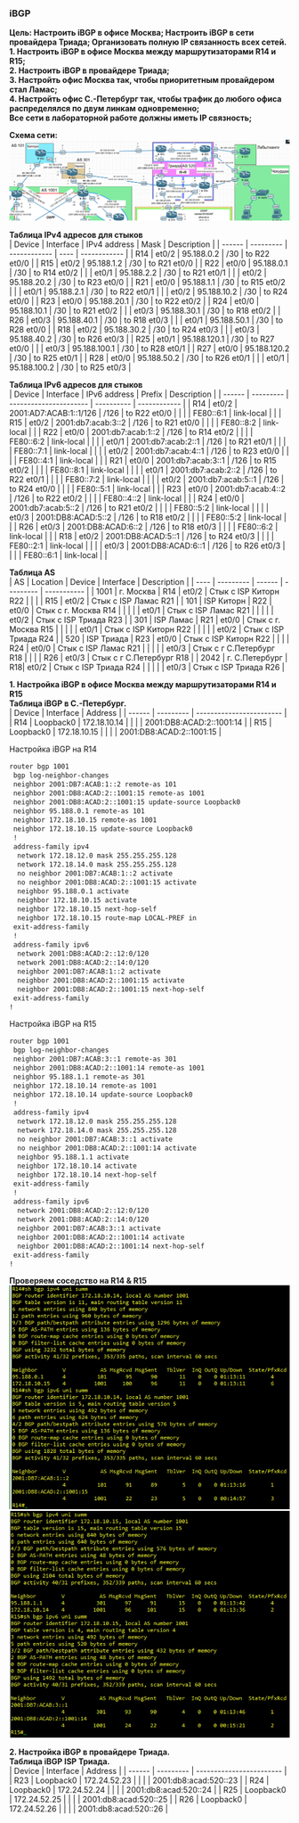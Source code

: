 ### iBGP
**Цель: Настроить iBGP в офисе Москва; Настроить iBGP в сети провайдера Триада; Организовать полную IP связанность всех сетей.**  
**1. Настроить iBGP в офисе Москва между маршрутизаторами R14 и R15;**  
**2. Настроить iBGP в провайдере Триада;**  
**3. Настройть офис Москва так, чтобы приоритетным провайдером стал Ламас;**  
**4. Настройть офис С.-Петербург так, чтобы трафик до любого офиса распределялся по двум линкам одновременно;**  
**Все сети в лабораторной работе должны иметь IP связность;**  

**Схема сети:**  
![](https://github.com/merkelev/neteng/blob/main/labs/10-iBGP/NET.png)  

**Таблица IPv4 адресов для стыков**  
| Device | Interface | IPv4 address | Mask | Description  |
| ------ | --------- | ------------ | ---- | ------------ |
| R14    | et0/2     | 95.188.0.2   | /30  | to R22 et0/0 |
| R15    | et0/2     | 95.188.1.2   | /30  | to R21 et0/0 |
| R22    | et0/0     | 95.188.0.1   | /30  | to R14 et0/2 |
|        | et0/1     | 95.188.2.2   | /30  | to R21 et0/1 |
|        | et0/2     | 95.188.20.2  | /30  | to R23 et0/0 |
| R21    | et0/0     | 95.188.1.1   | /30  | to R15 et0/2 |
|        | et0/1     | 95.188.2.1   | /30  | to R22 et0/1 |
|        | et0/2     | 95.188.10.2  | /30  | to R24 et0/0 |
| R23    | et0/0     | 95.188.20.1  | /30  | to R22 et0/2 |
| R24    | et0/0     | 95.188.10.1  | /30  | to R21 et0/2 |
|        | et0/3     | 95.188.30.1  | /30  | to R18 et0/2 |
| R26    | et0/3     | 95.188.40.1  | /30  | to R18 et0/3 |
|        | et0/1     | 95.188.50.1  | /30  | to R28 et0/0 |
| R18    | et0/2     | 95.188.30.2  | /30  | to R24 et0/3 |
|        | et0/3     | 95.188.40.2  | /30  | to R26 et0/3 |
| R25    | et0/1     | 95.188.120.1 | /30  | to R27 et0/0 |
|        | et0/3     | 95.188.100.1 | /30  | to R28 et0/1 |
| R27    | et0/0     | 95.188.120.2 | /30  | to R25 et0/1 |
| R28    | et0/0     | 95.188.50.2  | /30  | to R26 et0/1 |
|        | et0/1     | 95.188.100.2 | /30  | to R25 et0/3 |

**Таблица IPv6 адресов для стыков**  
| Device | Interface | IPv6 address           | Prefix     | Description  |
| ------ | --------- | ---------------------- | ---------- | ------------ |
| R14    | et0/2     | 2001:AD7:ACAB:1::1/126 | /126       | to R22 et0/0 |
|        |           | FE80::6:1              | link-local |              |
| R15    | et0/2     | 2001:db7:acab:3::2     | /126       | to R21 et0/0 |
|        |           | FE80::8:2              | link-local |              |
| R22    | et0/0     | 2001:db7:acab:1::2     | /126       | to R14 et0/2 |
|        |           | FE80::6:2              | link-local |              |
|        | et0/1     | 2001:db7:acab:2::1     | /126       | to R21 et0/1 |
|        |           | FE80::7:1              | link-local |              |
|        | et0/2     | 2001:db7:acab:4::1     | /126       | to R23 et0/0 |
|        |           | FE80::4:1              | link-local |              |
| R21    | et0/0     | 2001:db7:acab:3::1     | /126       | to R15 et0/2 |
|        |           | FE80::8:1              | link-local |              |
|        | et0/1     | 2001:db7:acab:2::2     | /126       | to R22 et0/1 |
|        |           | FE80::7:2              | link-local |              |
|        | et0/2     | 2001:db7:acab:5::1     | /126       | to R24 et0/0 |
|        |           | FE80::5:1              | link-local |              |
| R23    | et0/0     | 2001:db7:acab:4::2     | /126       | to R22 et0/2 |
|        |           | FE80::4::2             | link-local |              |
| R24    | et0/0     | 2001:db7:acab:5::2     | /126       | to R21 et0/2 |
|        |           | FE80::5:2              | link-local |              |
|        | et0/3     | 2001:DB8:ACAD:5::2     | /126       | to R18 et0/2 |
|        |           | FE80::5:2              | link-local |              |
| R26    | et0/3     | 2001:DB8:ACAD:6::2     | /126       | to R18 et0/3 |
|        |           | FE80::6:2              | link-local |              |
| R18    | et0/2     | 2001:DB8:ACAD:5::1     | /126       | to R24 et0/3 |
|        |           | FE80::2:1              | link-local |              |
|        | et0/3     | 2001:DB8:ACAD:6::1     | /126       | to R26 et0/3 |
|        |           | FE80::6:1              | link-local |              |

**Таблица AS**  
| AS   | Location   | Device | Interface | Description |
| ---- | ---------  | ------ | --------- | ----------- |
| 1001 | г. Москва  | R14    | et0/2     | Стык с ISP Киторн R22  |
|      |            | R15    | et0/2     | Стык с ISP Ламас  R21  |
| 101  | ISP Киторн | R22    | et0/0     | Стык с г. Москва R14   |
|      |            |        | et0/1     | Стык с ISP Ламас R21   |
|      |            |        | et0/2     | Стык с ISP Триада R23  |
| 301  | ISP Ламас  | R21    | et0/0     | Стык с г. Москва R15   |
|      |            |        | et0/1     | Стык с ISP Киторн R22  |
|      |            |        | et0/2     | Стык с ISP Триада R24  |
| 520  | ISP Триада | R23    | et0/0     | Стык с ISP Киторн R22  |
|      |            | R24    | et0/0     | Стык с ISP Ламас R21   |
|      |            |        | et0/3     | Стык с г С.Петербург R18 |
|      |            | R26    | et0/3     | Стык с г С.Петербург R18 |
| 2042 | г. С.Петербург | R18| et0/2     | Стык с ISP Триада R24  |
|      |                |    | et0/3     | Стык с ISP Триада R26  |


**1. Настройка iBGP в офисе Москва между маршрутизаторами R14 и R15**  
**Таблица iBGP в С.-Петербург.**  
| Device | Interface | Address                  |
| ------ | --------- | ------------------------ |
| R14    | Loopback0 | 172.18.10.14             |
|        |           | 2001:DB8:ACAD:2::1001:14 |
| R15    | Loopback0 | 172.18.10.15             |
|        |           | 2001:DB8:ACAD:2::1001:15 |

Настройка iBGP на R14  
```
router bgp 1001
 bgp log-neighbor-changes
 neighbor 2001:DB7:ACAB:1::2 remote-as 101
 neighbor 2001:DB8:ACAD:2::1001:15 remote-as 1001
 neighbor 2001:DB8:ACAD:2::1001:15 update-source Loopback0
 neighbor 95.188.0.1 remote-as 101
 neighbor 172.18.10.15 remote-as 1001
 neighbor 172.18.10.15 update-source Loopback0
 !
 address-family ipv4
  network 172.18.12.0 mask 255.255.255.128
  network 172.18.14.0 mask 255.255.255.128
  no neighbor 2001:DB7:ACAB:1::2 activate
  no neighbor 2001:DB8:ACAD:2::1001:15 activate
  neighbor 95.188.0.1 activate
  neighbor 172.18.10.15 activate
  neighbor 172.18.10.15 next-hop-self
  neighbor 172.18.10.15 route-map LOCAL-PREF in
 exit-address-family
 !
 address-family ipv6
  network 2001:DB8:ACAD:2::12:0/120
  network 2001:DB8:ACAD:2::14:0/120
  neighbor 2001:DB7:ACAB:1::2 activate
  neighbor 2001:DB8:ACAD:2::1001:15 activate
  neighbor 2001:DB8:ACAD:2::1001:15 next-hop-self
 exit-address-family
!
```  

Настройка iBGP на R15  
```
router bgp 1001
 bgp log-neighbor-changes
 neighbor 2001:DB7:ACAB:3::1 remote-as 301
 neighbor 2001:DB8:ACAD:2::1001:14 remote-as 1001
 neighbor 95.188.1.1 remote-as 301
 neighbor 172.18.10.14 remote-as 1001
 neighbor 172.18.10.14 update-source Loopback0
 !
 address-family ipv4
  network 172.18.12.0 mask 255.255.255.128
  network 172.18.14.0 mask 255.255.255.128
  no neighbor 2001:DB7:ACAB:3::1 activate
  no neighbor 2001:DB8:ACAD:2::1001:14 activate
  neighbor 95.188.1.1 activate
  neighbor 172.18.10.14 activate
  neighbor 172.18.10.14 next-hop-self
 exit-address-family
 !
 address-family ipv6
  network 2001:DB8:ACAD:2::12:0/120
  network 2001:DB8:ACAD:2::14:0/120
  neighbor 2001:DB7:ACAB:3::1 activate
  neighbor 2001:DB8:ACAD:2::1001:14 activate
  neighbor 2001:DB8:ACAD:2::1001:14 next-hop-self
 exit-address-family
!
```  

**Проверяем соседство на R14 & R15**  
![](https://github.com/merkelev/neteng/blob/main/labs/10-iBGP/R14-iBGP.png)  
![](https://github.com/merkelev/neteng/blob/main/labs/10-iBGP/R15-iBGP.png)  

**2. Настройка iBGP в провайдере Триада.**  
**Таблица iBGP ISP Триада.**  
| Device | Interface | Address                  |
| ------ | --------- | ------------------------ |
| R23    | Loopback0 | 172.24.52.23             |
|        |           | 2001:db8:acad:520::23    |
| R24    | Loopback0 | 172.24.52.24             |
|        |           | 2001:db8:acad:520::24    |
| R25    | Loopback0 | 172.24.52.25             |
|        |           | 2001:db8:acad:520::25    |
| R26    | Loopback0 | 172.24.52.26             |
|        |           | 2001:db8:acad:520::26    |
